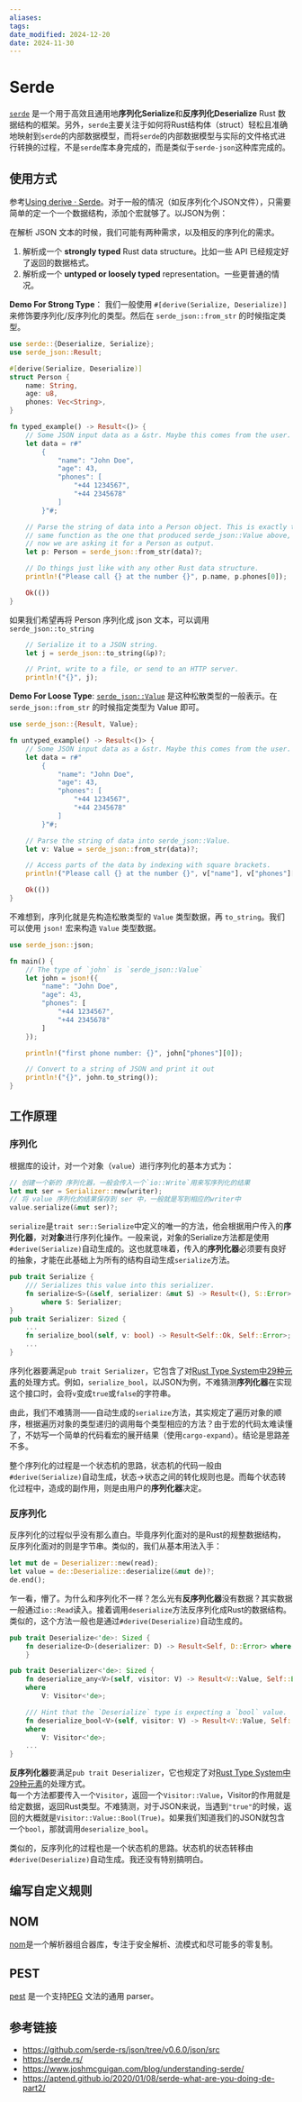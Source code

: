 ```yaml
---
aliases: 
tags: 
date_modified: 2024-12-20
date: 2024-11-30
---
```


# Serde

[`serde`](https://github.com/serde-rs/serde) 是一个用于高效且通用地**序列化Serialize**和**反序列化Deserialize** Rust 数据结构的框架。另外，`serde`主要关注于如何将Rust结构体（struct）轻松且准确地映射到`serde`的内部数据模型，而将`serde`的内部数据模型与实际的文件格式进行转换的过程，不是`serde`库本身完成的，而是类似于`serde-json`这种库完成的。

## 使用方式

参考[Using derive · Serde](https://serde.rs/derive.html)。对于一般的情况（如反序列化个JSON文件），只需要简单的定一个一个数据结构，添加个宏就够了。以JSON为例：

在解析 JSON 文本的时候，我们可能有两种需求，以及相反的序列化的需求。

1. 解析成一个 **strongly typed** Rust data structure。比如一些 API 已经规定好了返回的数据格式。
2. 解析成一个 **untyped or loosely typed** representation。一些更普通的情况。

**Demo For Strong Type**： 我们一般使用 `#[derive(Serialize, Deserialize)]` 来修饰要序列化/反序列化的类型。然后在 `serde_json::from_str` 的时候指定类型。

```rust
use serde::{Deserialize, Serialize};
use serde_json::Result;

#[derive(Serialize, Deserialize)]
struct Person {
    name: String,
    age: u8,
    phones: Vec<String>,
}

fn typed_example() -> Result<()> {
    // Some JSON input data as a &str. Maybe this comes from the user.
    let data = r#"
        {
            "name": "John Doe",
            "age": 43,
            "phones": [
                "+44 1234567",
                "+44 2345678"
            ]
        }"#;

    // Parse the string of data into a Person object. This is exactly the
    // same function as the one that produced serde_json::Value above, but
    // now we are asking it for a Person as output.
    let p: Person = serde_json::from_str(data)?;

    // Do things just like with any other Rust data structure.
    println!("Please call {} at the number {}", p.name, p.phones[0]);

    Ok(())
}
```

如果我们希望再将 Person 序列化成 json 文本，可以调用 `serde_json::to_string`

```rust
    // Serialize it to a JSON string.
    let j = serde_json::to_string(&p)?;

    // Print, write to a file, or send to an HTTP server.
    println!("{}", j);
```

**Demo For Loose Type**: [`serde_json::Value`](https://docs.rs/serde_json/1/serde_json/value/enum.Value.html) 是这种松散类型的一般表示。在 `serde_json::from_str` 的时候指定类型为 Value 即可。

```rust
use serde_json::{Result, Value};

fn untyped_example() -> Result<()> {
    // Some JSON input data as a &str. Maybe this comes from the user.
    let data = r#"
        {
            "name": "John Doe",
            "age": 43,
            "phones": [
                "+44 1234567",
                "+44 2345678"
            ]
        }"#;

    // Parse the string of data into serde_json::Value.
    let v: Value = serde_json::from_str(data)?;

    // Access parts of the data by indexing with square brackets.
    println!("Please call {} at the number {}", v["name"], v["phones"][0]);

    Ok(())
}
```

不难想到，序列化就是先构造松散类型的 `Value` 类型数据，再 `to_string`。我们可以使用 `json!` 宏来构造 `Value` 类型数据。

```rust
use serde_json::json;

fn main() {
    // The type of `john` is `serde_json::Value`
    let john = json!({
        "name": "John Doe",
        "age": 43,
        "phones": [
            "+44 1234567",
            "+44 2345678"
        ]
    });

    println!("first phone number: {}", john["phones"][0]);

    // Convert to a string of JSON and print it out
    println!("{}", john.to_string());
}
```

## 工作原理

### 序列化

根据库的设计，对一个对象（`value`）进行序列化的基本方式为：

```rust
// 创建一个新的 序列化器，一般会传入一个`io::Write`用来写序列化的结果
let mut ser = Serializer::new(writer);
// 将 value 序列化的结果保存到 ser 中，一般就是写到相应的writer中
value.serialize(&mut ser)?;
```

`serialize`是`trait ser::Serialize`中定义的唯一的方法，他会根据用户传入的**序列化器**，对**对象**进行序列化操作。一般来说，对象的Serialize方法都是使用`#derive(Serialize)`自动生成的。这也就意味着，传入的**序列化器**必须要有良好的抽象，才能在此基础上为所有的结构自动生成`serialize`方法。

```rust
pub trait Serialize {
    /// Serializes this value into this serializer.
    fn serialize<S>(&self, serializer: &mut S) -> Result<(), S::Error>
        where S: Serializer;
}
pub trait Serializer: Sized {
    ...
    fn serialize_bool(self, v: bool) -> Result<Self::Ok, Self::Error>;
    ...
}
```

序列化器要满足`pub trait Serializer`，它包含了对[Rust Type System中29种元素](https://serde.rs/data-model.html#types)的处理方式。例如，`serialize_bool`，以JSON为例，不难猜测**序列化器**在实现这个接口时，会将`v`变成`true`或`false`的字符串。

由此，我们不难猜测——自动生成的`serialize`方法，其实规定了遍历对象的顺序，根据遍历对象的类型递归的调用每个类型相应的方法？由于宏的代码太难读懂了，不妨写一个简单的代码看宏的展开结果（使用`cargo-expand`）。结论是思路差不多。

整个序列化的过程是一个状态机的思路，状态机的代码一般由`#derive(Serialize)`自动生成，状态->状态之间的转化规则也是。而每个状态转化过程中，造成的副作用，则是由用户的**序列化器**决定。

### 反序列化

反序列化的过程似乎没有那么直白。毕竟序列化面对的是Rust的规整数据结构，反序列化面对的则是字节串。类似的，我们从基本用法入手：

```rust
let mut de = Deserializer::new(read);
let value = de::Deserialize::deserialize(&mut de)?;
de.end();
```

乍一看，懵了。为什么和序列化不一样？怎么光有**反序列化器**没有数据？其实数据一般通过`io::Read`读入。接着调用`deserialize`方法反序列化成Rust的数据结构。类似的，这个方法一般也是通过`#derive(Deserialize)`自动生成的。

```rust
pub trait Deserialize<'de>: Sized {
    fn deserialize<D>(deserializer: D) -> Result<Self, D::Error> where D: Deserializer<'de>;
    }

pub trait Deserializer<'de>: Sized {
    fn deserialize_any<V>(self, visitor: V) -> Result<V::Value, Self::Error>
    where
        V: Visitor<'de>;

    /// Hint that the `Deserialize` type is expecting a `bool` value.
    fn deserialize_bool<V>(self, visitor: V) -> Result<V::Value, Self::Error>
    where
        V: Visitor<'de>;
    ...
}
```

**反序列化器**要满足`pub trait Deserializer`，它也规定了对[Rust Type System中29种元素](https://serde.rs/data-model.html#types)的处理方式。  
每一个方法都要传入一个`Visitor`，返回一个`Visitor::Value`，Visitor的作用就是给定数据，返回Rust类型。不难猜测，对于JSON来说，当遇到`"true"`的时候，返回的大概就是`Visitor::Value::Bool(True)`。如果我们知道我们的JSON就包含一个`bool`，那就调用`deserialize_bool`。

类似的，反序列化的过程也是一个状态机的思路。状态机的状态转移由`#derive(Deserialize)`自动生成。我还没有特别搞明白。

<!--除此之外，还有`deserialize_any`例如传过来一个自解释的编码方式，例如JSON？自然的想法是，先调用统一的`deserialize_any`，之后在分发给具体的`deserialize_xxx`。-->

## 编写自定义规则

## NOM

[nom](https://docs.rs/nom/latest/nom/)是一个解析器组合器库，专注于安全解析、流模式和尽可能多的零复制。

## PEST

[pest](https://pest.rs/) 是一个支持[PEG](https://en.wikipedia.org/wiki/Parsing_expression_grammar) 文法的通用 parser。

## 参考链接

- <https://github.com/serde-rs/json/tree/v0.6.0/json/src>
- <https://serde.rs/>
- <https://www.joshmcguigan.com/blog/understanding-serde/>
- <https://aptend.github.io/2020/01/08/serde-what-are-you-doing-de-part2/>
